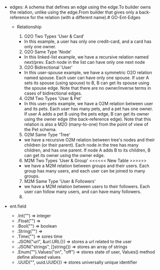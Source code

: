 


- edges: A schema that defines an edge using the edge.To builder owns the relation, unlike using the edge.From builder that gives only a back-reference for the relation (with a different name).# GO-Ent-Edges
  - Relationship
    1. O2O Two Types 'User & Card'
      - In this example, a user has only one credit-card, and a card has only one owner.
  
    2. O2O Same Type 'Node'
      - In this linked-list example, we have a recursive relation named next/prev. Each node in the list can have only one next node
    
    3. O2O Bidirectional 'User'
      - In this user-spouse example, we have a symmetric O2O relation named spouse. Each user can have only one spouse. If user A sets its spouse (using spouse) to B, B can get its spouse using the spouse edge.
      Note that there are no owner/inverse terms in cases of bidirectional edges.
    
    4. O2M Two Types 'User & Pet'
      - In this user-pets example, we have a O2M relation between user and its pets. Each user has many pets, and a pet has one owner. If user A adds a pet B using the pets edge, B can get its owner using the owner edge (the back-reference edge).
      Note that this relation is also a M2O (many-to-one) from the point of view of the Pet schema.
    
    5. O2M Same Type 'Tree'
      - we have a recursive O2M relation between tree's nodes and their children (or their parent).
        Each node in the tree has many children, and has one parent. If node A adds B to its children, B can get its owner using the owner edge.
    
    6. M2M Two Types 'User & Group' <<<<<< New Table >>>>>>
      - we have a M2M relation between groups and their users. Each group has many users, and each user can be joined to many groups.
    
    7. M2M Same Type 'User & Followers'
      - we have a M2M relation between users to their followers. Each user can follow many users, and can have many followers.

    8. 





- ent.field
  - .Int("") => integer
  - .Float("") => 
  - .Bool("") => boolean
  - .String("") => 
  - .Time("") => sores time
  - .JSON("url", &url.URL{}) => stores a url related to the user
  - .JSON("strings", []string{}) => stores an array of strings
  - .Enum("").Values("on", "off") => stores state of user, Values() method define allowed values
  - .UUID("", uuid.UUID{}) => stores universally unique identifier